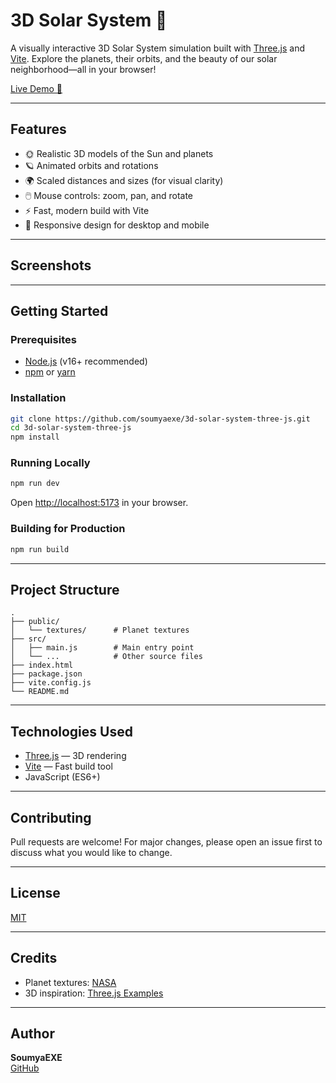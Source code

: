 # 3D Solar System 🌌

A visually interactive 3D Solar System simulation built with [Three.js](https://threejs.org/) and [Vite](https://vitejs.dev/). Explore the planets, their orbits, and the beauty of our solar neighborhood—all in your browser!

[Live Demo 🚀](https://3d-solar-system-three-js.vercel.app)

---

## Features

- 🌞 Realistic 3D models of the Sun and planets
- 🪐 Animated orbits and rotations
- 🌍 Scaled distances and sizes (for visual clarity)
- 🖱️ Mouse controls: zoom, pan, and rotate
- ⚡ Fast, modern build with Vite
- 📱 Responsive design for desktop and mobile

---

## Screenshots



---

## Getting Started

### Prerequisites

- [Node.js](https://nodejs.org/) (v16+ recommended)
- [npm](https://www.npmjs.com/) or [yarn](https://yarnpkg.com/)

### Installation

```bash
git clone https://github.com/soumyaexe/3d-solar-system-three-js.git
cd 3d-solar-system-three-js
npm install
```

### Running Locally

```bash
npm run dev
```

Open [http://localhost:5173](http://localhost:5173) in your browser.

### Building for Production

```bash
npm run build
```

---

## Project Structure

```
.
├── public/
│   └── textures/      # Planet textures
├── src/
│   ├── main.js        # Main entry point
│   └── ...            # Other source files
├── index.html
├── package.json
├── vite.config.js
└── README.md
```

---

## Technologies Used

- [Three.js](https://threejs.org/) — 3D rendering
- [Vite](https://vitejs.dev/) — Fast build tool
- JavaScript (ES6+)

---

## Contributing

Pull requests are welcome! For major changes, please open an issue first to discuss what you would like to change.

---

## License

[MIT](LICENSE)

---

## Credits

- Planet textures: [NASA](https://solarsystem.nasa.gov/resources/)
- 3D inspiration: [Three.js Examples](https://threejs.org/examples/)

---

## Author

**SoumyaEXE**  
[GitHub](https://github.com/SoumyaEXE)
